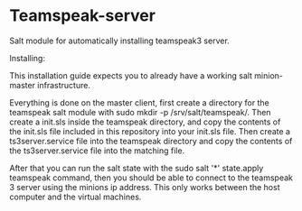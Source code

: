 # Teamspeak-server

Salt module for automatically installing teamspeak3 server.

Installing:

This installation guide expects you to already have a working salt minion-master infrastructure.

Everything is done on the master client, first create a directory for the teamspeak salt module with sudo mkdir -p /srv/salt/teamspeak/. 
Then create a init.sls inside the teamspeak directory, and copy the contents of the init.sls file included in this repository into your init.sls file.
Then create a ts3server.service file into the teamspeak directory and copy the contents of the ts3server.service file into the matching file.

After that you can run the salt state with the sudo salt '*' state.apply teamspeak command, then you should be able to connect to the teamspeak 3 server using the 
minions ip address. This only works between the host computer and the virtual machines.

